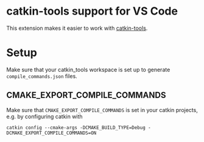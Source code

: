 # catkin-tools support for VS Code

This extension makes it easier to work with [catkin-tools](https://github.com/catkin/catkin_tools).

# Setup

Make sure that your catkin_tools workspace is set up to generate `compile_commands.json` files.

## CMAKE_EXPORT_COMPILE_COMMANDS

Make sure that `CMAKE_EXPORT_COMPILE_COMMANDS` is set in your catkin projects, e.g. by configuring catkin with

    catkin config --cmake-args -DCMAKE_BUILD_TYPE=Debug -DCMAKE_EXPORT_COMPILE_COMMANDS=ON